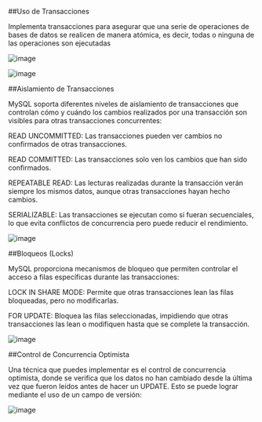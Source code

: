 ##Uso de Transacciones 

Implementa transacciones para asegurar que una serie de operaciones de bases de datos se realicen de manera atómica, es decir, todas o ninguna de las operaciones son ejecutadas 

 ![image](https://github.com/user-attachments/assets/ee2cebb6-38fb-4567-84fd-b49e2c8cd13a)

![image](https://github.com/user-attachments/assets/47f73034-8995-461b-b690-6513639fe87a)

##Aislamiento de Transacciones 

MySQL soporta diferentes niveles de aislamiento de transacciones que controlan cómo y cuándo los cambios realizados por una transacción son visibles para otras transacciones concurrentes: 

READ UNCOMMITTED: Las transacciones pueden ver cambios no confirmados de otras transacciones. 

READ COMMITTED: Las transacciones solo ven los cambios que han sido confirmados. 

REPEATABLE READ: Las lecturas realizadas durante la transacción verán siempre los mismos datos, aunque otras transacciones hayan hecho cambios. 

SERIALIZABLE: Las transacciones se ejecutan como si fueran secuenciales, lo que evita conflictos de concurrencia pero puede reducir el rendimiento. 
 
![image](https://github.com/user-attachments/assets/22c8c8ce-746b-4622-8fe2-7a765f79be58)

##Bloqueos (Locks) 

MySQL proporciona mecanismos de bloqueo que permiten controlar el acceso a filas específicas durante las transacciones: 

LOCK IN SHARE MODE: Permite que otras transacciones lean las filas bloqueadas, pero no modificarlas. 

FOR UPDATE: Bloquea las filas seleccionadas, impidiendo que otras transacciones las lean o modifiquen hasta que se complete la transacción. 

![image](https://github.com/user-attachments/assets/acb34300-2e22-4731-95d6-8bafc1daf2cd)

##Control de Concurrencia Optimista 

Una técnica que puedes implementar es el control de concurrencia optimista, donde se verifica que los datos no han cambiado desde la última vez que fueron leídos antes de hacer un UPDATE. Esto se puede lograr mediante el uso de un campo de versión:

![image](https://github.com/user-attachments/assets/faa63e5b-d922-47f5-9c82-e6ede8bba1eb)
